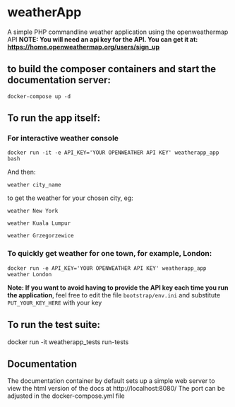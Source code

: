 # weatherApp
A simple PHP commandline weather application using the openweathermap API
**NOTE: You will need an api key for the API. You can get it at: https://home.openweathermap.org/users/sign_up**

## to build the composer containers and start the documentation server:

```docker-compose up -d```

## To run the app itself:

### For interactive weather console

 ```docker run -it -e API_KEY='YOUR OPENWEATHER API KEY' weatherapp_app bash```
 
 And then:
 
 ```weather city_name```
 
 to get the weather for your chosen city, eg:
 
 ```weather New York```
 
 ```weather Kuala Lumpur```
 
 ```weather Grzegorzewice```
 
### To quickly get weather for one town, for example, London:
 ```docker run -e API_KEY='YOUR OPENWEATHER API KEY' weatherapp_app weather London```

**Note: If you want to avoid having to provide the API key each time you run the application**, 
feel free to edit the file ```bootstrap/env.ini```
and substitute ```PUT_YOUR_KEY_HERE``` with your key

## To run the test suite:
 docker run -it weatherapp_tests run-tests

## Documentation
The documentation container by default sets up a simple web server to view the html version of the docs at http://localhost:8080/
   The port can be adjusted in the docker-compose.yml file


